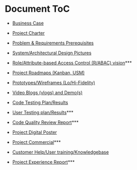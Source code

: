 # Document ToC

- [Business Case](Presentation%20%26%20Meetings/Scrums/Scrum%231/Business_case.pdf)

- [Project Charter](Presentation%20%26%20Meetings/Scrums/Scrum%231/Project_charter.pdf)

- [Problem & Requirements Prerequisites](Presentation%20%26%20Meetings/Scrums/Scrum%231/Project%20Requirements.pdf)

- [System/Architectural Design Pictures](Images%20&%20Design)

- [Role/Attribute-based Access Control (R/ABAC) vision](/)***

- [Project Roadmaps (Kanban, USM)](https://github.com/yang242j/VSB_Plus/projects)

- [Prototypes/Wireframes (Lo/Hi-Fidelity)](Prototypes)

- [Video Blogs (vlogs) and Demo(s)](Presentation%20&%20Meetings/Vlogs)

- [Code Testing Plan/Results](Testing%20Plan%20&%20Result)

- [User Testing plan/Results](/)***

- [Code Quality Review Report](/)***

- [Project Digital Poster](SSE%20Group%206%20Poster.pdf)

- [Project Commercial](Presentation%20&%20Meetings/Commercial)***

- [Customer Help/User training/Knowledgebase](how_to.md)

- [Project Experience Report](/)***
